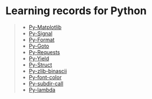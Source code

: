# Learning records for Python

> - [Py-Matplotlib](https://nbviewer.jupyter.org/github/openxzx/learn-records/blob/master/python/matplot/py-matplotlib.ipynb)
> - [Py-Signal](https://nbviewer.jupyter.org/github/openxzx/learn-records/blob/master/python/signal/py-signal.ipynb)
> - [Py-Format](https://nbviewer.jupyter.org/github/openxzx/learn-records/blob/master/python/format/py-format.ipynb)
> - [Py-Goto](https://nbviewer.jupyter.org/github/openxzx/learn-records/blob/master/python/goto/py-goto.ipynb)
> - [Py-Requests](https://nbviewer.jupyter.org/github/openxzx/learn-records/blob/master/python/py-requests.ipynb)
> - [Py-Yield](https://nbviewer.jupyter.org/github/openxzx/learn-records/blob/master/python/yield/py-yield.ipynb)
> - [Py-Struct](https://nbviewer.jupyter.org/github/openxzx/learn-records/blob/master/python/struct/py-struct.ipynb)
> - [Py-zlib-binascii](https://nbviewer.jupyter.org/github/openxzx/learn-records/blob/master/python/zlib-binascii/py-zlib-binascii.ipynb)
> - [Py-font-color](https://nbviewer.jupyter.org/github/openxzx/learn-records/blob/master/python/font-color/py-font-color.ipynb)
> - [Py-subdir-call](https://nbviewer.jupyter.org/github/openxzx/learn-records/blob/master/python/subdir-call/py-subdir-call.ipynb)
> - [Py-lambda](https://nbviewer.jupyter.org/github/openxzx/learn-records/blob/master/python/lambda/py-lambda.ipynb)
